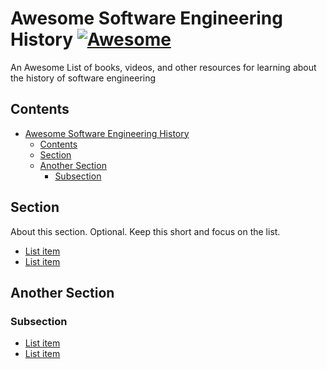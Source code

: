 # Awesome Software Engineering History  [![Awesome](https://awesome.re/badge.svg)](https://awesome.re)

An Awesome List of books, videos, and other resources for learning about the history of software engineering

## Contents

- [Awesome Software Engineering History  ](#awesome-software-engineering-history--)
  - [Contents](#contents)
  - [Section](#section)
  - [Another Section](#another-section)
    - [Subsection](#subsection)


## Section

About this section. Optional. Keep this short and focus on the list.

- [List item](http://example.com)
- [List item](http://example.com)


## Another Section

### Subsection

- [List item](http://example.com)
- [List item](http://example.com)

